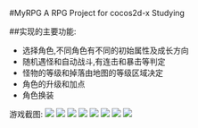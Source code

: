 #MyRPG
A RPG Project for cocos2d-x Studying

##实现的主要功能:
* 选择角色,不同角色有不同的初始属性及成长方向
* 随机遇怪和自动战斗,有连击和暴击等判定
* 怪物的等级和掉落由地图的等级区域决定
* 角色的升级和加点
* 角色换装

游戏截图:
![](https://github.com/RocMax/MyRPG/raw/master/ScreenShots/characters.png)
![](https://github.com/RocMax/MyRPG/raw/master/ScreenShots/map.png)
![](https://github.com/RocMax/MyRPG/raw/master/ScreenShots/map02.png)
![](https://github.com/RocMax/MyRPG/raw/master/ScreenShots/fight01.png)
![](https://github.com/RocMax/MyRPG/raw/master/ScreenShots/fight02.png)
![](https://github.com/RocMax/MyRPG/raw/master/ScreenShots/fight03.png)
![](https://github.com/RocMax/MyRPG/raw/master/ScreenShots/status.png)
![](https://github.com/RocMax/MyRPG/raw/master/ScreenShots/equipments.png)
